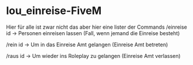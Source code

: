 # lou_einreise-FiveM


Hier für alle ist zwar nicht das aber hier eine lister der Commands 
/einreise id -> Personen einreisen lassen (Fall, wenn jemand die Einreise besteht)

/rein id -> Um in das Einreise Amt gelangen (Einreise Amt betreten)

/raus id -> Um wieder ins Roleplay zu gelangen (Einreise Amt verlassen)
